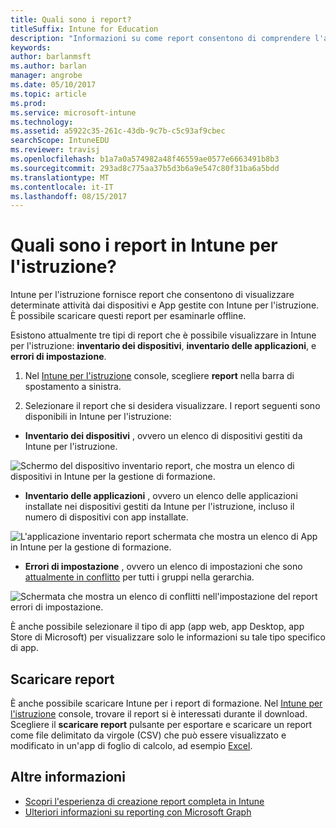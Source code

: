 ```yaml
---
title: Quali sono i report?
titleSuffix: Intune for Education
description: "Informazioni su come report consentono di comprendere l'attività in Intune per l'istruzione."
keywords: 
author: barlanmsft
ms.author: barlan
manager: angrobe
ms.date: 05/10/2017
ms.topic: article
ms.prod: 
ms.service: microsoft-intune
ms.technology: 
ms.assetid: a5922c35-261c-43db-9c7b-c5c93af9cbec
searchScope: IntuneEDU
ms.reviewer: travisj
ms.openlocfilehash: b1a7a0a574982a48f46559ae0577e6663491b8b3
ms.sourcegitcommit: 293ad8c775aa37b5d3b6a9e547c80f31ba6a5bdd
ms.translationtype: MT
ms.contentlocale: it-IT
ms.lasthandoff: 08/15/2017
---
```

# <a name="what-are-reports-in-intune-for-education"></a>Quali sono i report in Intune per l'istruzione?

Intune per l'istruzione fornisce report che consentono di visualizzare determinate attività dai dispositivi e App gestite con Intune per l'istruzione. È possibile scaricare questi report per esaminarle offline.

Esistono attualmente tre tipi di report che è possibile visualizzare in Intune per l'istruzione: __inventario dei dispositivi__, __inventario delle applicazioni__, e __errori di impostazione__.

1. Nel [Intune per l'istruzione](https://intuneeducation.portal.azure.com) console, scegliere **report** nella barra di spostamento a sinistra.

2. Selezionare il report che si desidera visualizzare. I report seguenti sono disponibili in Intune per l'istruzione:

  * **Inventario dei dispositivi** , ovvero un elenco di dispositivi gestiti da Intune per l'istruzione.

  ![Schermo del dispositivo inventario report, che mostra un elenco di dispositivi in Intune per la gestione di formazione.](./media/reports-001-device-inventory.png)

  * **Inventario delle applicazioni** , ovvero un elenco delle applicazioni installate nei dispositivi gestiti da Intune per l'istruzione, incluso il numero di dispositivi con app installate.

  ![L'applicazione inventario report schermata che mostra un elenco di App in Intune per la gestione di formazione.](./media/reports-002-app-inventory.png)

  * **Errori di impostazione** , ovvero un elenco di impostazioni che sono [attualmente in conflitto](settings-inheritance.md) per tutti i gruppi nella gerarchia.

  ![Schermata che mostra un elenco di conflitti nell'impostazione del report errori di impostazione.](./media/reports-003-settings-error.png)

  È anche possibile selezionare il tipo di app (app web, app Desktop, app Store di Microsoft) per visualizzare solo le informazioni su tale tipo specifico di app.

## <a name="download-reports"></a>Scaricare report

È anche possibile scaricare Intune per i report di formazione. Nel [Intune per l'istruzione](https://intuneeducation.portal.azure.com) console, trovare il report si è interessati durante il download. Scegliere il **scaricare report** pulsante per esportare e scaricare un report come file delimitato da virgole (CSV) che può essere visualizzato e modificato in un'app di foglio di calcolo, ad esempio [Excel](https://support.office.com/article/Import-or-export-text-txt-or-csv-files-5250ac4c-663c-47ce-937b-339e391393ba).

## <a name="find-out-more"></a>Altre informazioni

- [Scopri l'esperienza di creazione report completa in Intune](https://docs.microsoft.com/intune/deploy-use/understand-microsoft-intune-operations-by-using-reports)
- [Ulteriori informazioni su reporting con Microsoft Graph](https://developer.microsoft.com/graph/docs/overview/overview)
